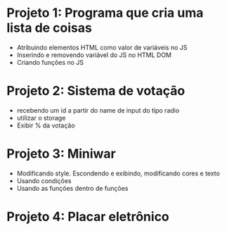 # Projeto 1: Programa que cria uma lista de coisas 
  * Atribuindo elementos HTML como valor de variáveis no JS
  * Inserindo e removendo variável do JS no HTML DOM
  * Criando funções no JS

# Projeto 2: Sistema de votação
  * recebendo um id a partir do name de input do tipo radio
  * utilizar o storage  
  * Exibir % da votação

# Projeto 3: Miniwar
  * Modificando style. Escondendo e exibindo, modificando cores e texto
  * Usando condições  
  * Usando as funções dentro de funções

# Projeto 4: Placar eletrônico
